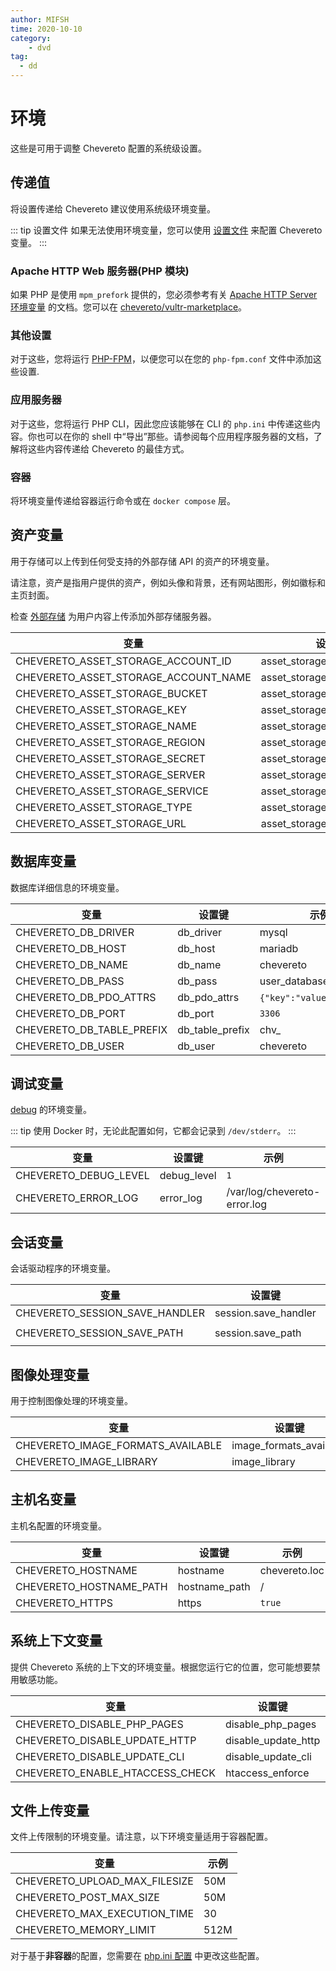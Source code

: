 ```yaml
---
author: MIFSH
time: 2020-10-10
category:
    - dvd
tag:
  - dd
---
```


# 环境

这些是可用于调整 Chevereto 配置的系统级设置。

## 传递值

将设置传递给 Chevereto 建议使用系统级环境变量。

::: tip 设置文件
如果无法使用环境变量，您可以使用 [设置文件](../server/settings-file.md) 来配置 Chevereto 变量。
:::

### Apache HTTP Web 服务器(PHP 模块)

如果 PHP 是使用 `mpm_prefork` 提供的，您必须参考有关 [Apache HTTP Server 环境变量](https://httpd.apache.org/docs/current/env.html) 的文档。您可以在 [chevereto/vultr-marketplace](https://github.com/chevereto/vultr-marketplace/blob/main/files/var/lib/cloud/scripts/per-instance/provision.sh)。

### 其他设置

对于这些，您将运行 [PHP-FPM](https://www.php.net/manual/en/install.fpm.configuration.php)，以便您可以在您的 `php-fpm.conf` 文件中添加这些设置.

### 应用服务器

对于这些，您将运行 PHP CLI，因此您应该能够在 CLI 的 `php.ini` 中传递这些内容。你也可以在你的 shell 中“导出”那些。请参阅每个应用程序服务器的文档，了解将这些内容传递给 Chevereto 的最佳方式。

### 容器

将环境变量传递给容器运行命令或在 `docker compose` 层。

## 资产变量

用于存储可以上传到任何受支持的外部存储 API 的资产的环境变量。

请注意，资产是指用户提供的资产，例如头像和背景，还有网站图形，例如徽标和主页封面。

检查 [外部存储](../../settings/external-storage.md) 为用户内容上传添加外部存储服务器。

| 变量                                 | 设置键                     | 示例           |
| ------------------------------------ | -------------------------- | -------------- |
| CHEVERETO_ASSET_STORAGE_ACCOUNT_ID   | asset_storage_account_id   | 123            |
| CHEVERETO_ASSET_STORAGE_ACCOUNT_NAME | asset_storage_account_name | account_name   |
| CHEVERETO_ASSET_STORAGE_BUCKET       | asset_storage_bucket       | bucket         |
| CHEVERETO_ASSET_STORAGE_KEY          | asset_storage_key          | key            |
| CHEVERETO_ASSET_STORAGE_NAME         | asset_storage_name         | assets         |
| CHEVERETO_ASSET_STORAGE_REGION       | asset_storage_region       | us-west-2      |
| CHEVERETO_ASSET_STORAGE_SECRET       | asset_storage_secret       | secret         |
| CHEVERETO_ASSET_STORAGE_SERVER       | asset_storage_server       | server         |
| CHEVERETO_ASSET_STORAGE_SERVICE      | asset_storage_service      | service        |
| CHEVERETO_ASSET_STORAGE_TYPE         | asset_storage_type         | s3             |
| CHEVERETO_ASSET_STORAGE_URL          | asset_storage_url          | `<url>/bucket` |

## 数据库变量

数据库详细信息的环境变量。

| 变量                      | 设置键          | 示例                     |
| ------------------------- | --------------- | ------------------------ |
| CHEVERETO_DB_DRIVER       | db_driver       | mysql                    |
| CHEVERETO_DB_HOST         | db_host         | mariadb                  |
| CHEVERETO_DB_NAME         | db_name         | chevereto                |
| CHEVERETO_DB_PASS         | db_pass         | user_database_password   |
| CHEVERETO_DB_PDO_ATTRS    | db_pdo_attrs    | `{"key":"value"}` (json) |
| CHEVERETO_DB_PORT         | db_port         | `3306`                   |
| CHEVERETO_DB_TABLE_PREFIX | db_table_prefix | chv\_                    |
| CHEVERETO_DB_USER         | db_user         | chevereto                |

## 调试变量

[debug](../../manual/troubleshooting/debug.md) 的环境变量。

::: tip
使用 Docker 时，无论此配置如何，它都会记录到 `/dev/stderr`。
:::

| 变量                  | 设置键      | 示例                         |
| --------------------- | ----------- | ---------------------------- |
| CHEVERETO_DEBUG_LEVEL | debug_level | `1`                          |
| CHEVERETO_ERROR_LOG   | error_log   | /var/log/chevereto-error.log |

## 会话变量

会话驱动程序的环境变量。

| 变量                           | 设置键               | 示例                 |
| ------------------------------ | -------------------- | -------------------- |
| CHEVERETO_SESSION_SAVE_HANDLER | session.save_handler | `redis` `files`      |
| CHEVERETO_SESSION_SAVE_PATH    | session.save_path    | `tcp://redis` `/tmp` |

## 图像处理变量

用于控制图像处理的环境变量。

| 变量                              | 设置键                  | 示例                             |
| --------------------------------- | ----------------------- | -------------------------------- |
| CHEVERETO_IMAGE_FORMATS_AVAILABLE | image_formats_available | `'JPG','PNG','BMP','GIF','WEBP'` |
| CHEVERETO_IMAGE_LIBRARY           | image_library           | `imagick` `gd`                   |

## 主机名变量

主机名配置的环境变量。

| 变量                    | 设置键        | 示例          |
| ----------------------- | ------------- | ------------- |
| CHEVERETO_HOSTNAME      | hostname      | chevereto.loc |
| CHEVERETO_HOSTNAME_PATH | hostname_path | /             |
| CHEVERETO_HTTPS         | https         | `true`        |

## 系统上下文变量

提供 Chevereto 系统的上下文的环境变量。根据您运行它的位置，您可能想要禁用敏感功能。

| 变量                            | 设置键              | 示例    |
| ------------------------------- | ------------------- | ------- |
| CHEVERETO_DISABLE_PHP_PAGES     | disable_php_pages   | `false` |
| CHEVERETO_DISABLE_UPDATE_HTTP   | disable_update_http | `false` |
| CHEVERETO_DISABLE_UPDATE_CLI    | disable_update_cli  | `false` |
| CHEVERETO_ENABLE_HTACCESS_CHECK | htaccess_enforce    | `true`  |

## 文件上传变量

文件上传限制的环境变量。请注意，以下环境变量适用于容器配置。

| 变量                          | 示例 |
| ----------------------------- | ---- |
| CHEVERETO_UPLOAD_MAX_FILESIZE | 50M  |
| CHEVERETO_POST_MAX_SIZE       | 50M  |
| CHEVERETO_MAX_EXECUTION_TIME  | 30   |
| CHEVERETO_MEMORY_LIMIT        | 512M |

对于基于**非容器**的配置，您需要在 [php.ini 配置](./requirements.md#PHP-配置) 中更改这些配置。
